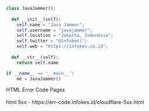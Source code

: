 ```python
class JavaJammer():
    
  def __init__(self):
    self.name = "Java Jammer";
    self.username = "javajammer";
    self.location = "Jakarta, Indonesia";
    self.twitter = "@infokes)";
    self.web = "https://infokes.co.id";
  
  def __str__(self):
    return self.name

if __name__ == '__main__':
    me = JavaJammer()
```
<p>HTML Error Code Pages</br></br>
html 5xx - https://err-code.infokes.id/cloudflare-5xx.html
</p>

<!---
javajammer/javajammer is a ✨ special ✨ repository because its `README.md` (this file) appears on your GitHub profile.
You can click the Preview link to take a look at your changes.
--->
